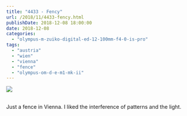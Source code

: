 ```yaml
---
title: "4433 - Fency"
url: /2018/11/4433-fency.html
publishDate: 2018-12-08 18:00:00
date: 2018-12-08
categories: 
  - "olympus-m-zuiko-digital-ed-12-100mm-f4-0-is-pro"
tags: 
  - "austria"
  - "wien"
  - "vienna"
  - "fence"
  - "olympus-om-d-e-m1-mk-ii"
---
```

<div class="container">
<div class="center"><a target="_blank" href="https://d25zfm9zpd7gm5.cloudfront.net/1200x1200/2017/20170913_080054_lr.jpg"><img class="webfeedsFeaturedVisual" src="https://d25zfm9zpd7gm5.cloudfront.net/0600x0600/2017/20170913_080054_lr.jpg" /></a></div>
</div>
<br />

Just a fence in Vienna. I liked the interference of patterns and the
light.